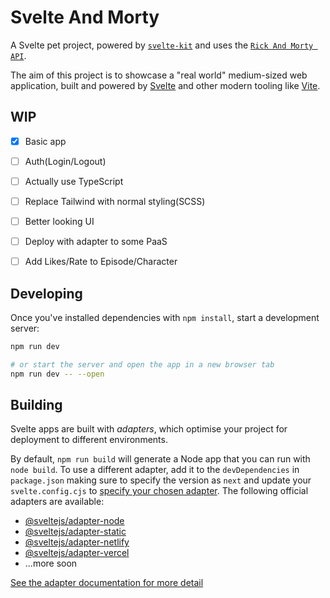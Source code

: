 # Svelte And Morty

A Svelte pet project, powered by [`svelte-kit`](https://github.com/sveltejs/kit/tree/master/packages/create-svelte) and uses the [`Rick And Morty API`](https://rickandmortyapi.com/).

The aim of this project is to showcase a "real world" medium-sized web application, built and powered by [Svelte](https://svelte.dev/) and other modern tooling like [Vite](https://vitejs.dev/).

## WIP

- [x] Basic app
- [ ] Auth(Login/Logout)
- [ ] Actually use TypeScript
- [ ] Replace Tailwind with normal styling(SCSS)
- [ ] Better looking UI
- [ ] Deploy with adapter to some PaaS
- [ ] Add Likes/Rate to Episode/Character


## Developing

Once you've installed dependencies with `npm install`, start a development server:

```bash
npm run dev

# or start the server and open the app in a new browser tab
npm run dev -- --open
```

## Building

Svelte apps are built with _adapters_, which optimise your project for deployment to different environments.

By default, `npm run build` will generate a Node app that you can run with `node build`. To use a different adapter, add it to the `devDependencies` in `package.json` making sure to specify the version as `next` and update your `svelte.config.cjs` to [specify your chosen adapter](https://kit.svelte.dev/docs#configuration-adapter). The following official adapters are available:

- [@sveltejs/adapter-node](https://github.com/sveltejs/kit/tree/master/packages/adapter-node)
- [@sveltejs/adapter-static](https://github.com/sveltejs/kit/tree/master/packages/adapter-static)
- [@sveltejs/adapter-netlify](https://github.com/sveltejs/kit/tree/master/packages/adapter-netlify)
- [@sveltejs/adapter-vercel](https://github.com/sveltejs/kit/tree/master/packages/adapter-vercel)
- ...more soon

[See the adapter documentation for more detail](https://kit.svelte.dev/docs#adapters)
